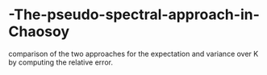 # -The-pseudo-spectral-approach-in-Chaosoy
 comparison of the two approaches for the expectation and variance over K  by computing the relative error. 
